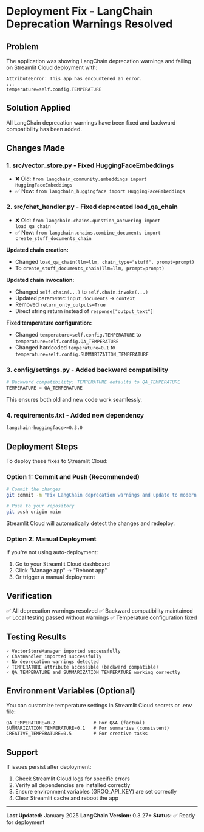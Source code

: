 # Deployment Fix - LangChain Deprecation Warnings Resolved

## Problem
The application was showing LangChain deprecation warnings and failing on Streamlit Cloud deployment with:
```
AttributeError: This app has encountered an error.
...
temperature=self.config.TEMPERATURE
```

## Solution Applied

All LangChain deprecation warnings have been fixed and backward compatibility has been added.

## Changes Made

### 1. **src/vector_store.py** - Fixed HuggingFaceEmbeddings
- ❌ Old: `from langchain_community.embeddings import HuggingFaceEmbeddings`
- ✅ New: `from langchain_huggingface import HuggingFaceEmbeddings`

### 2. **src/chat_handler.py** - Fixed deprecated load_qa_chain
- ❌ Old: `from langchain.chains.question_answering import load_qa_chain`
- ✅ New: `from langchain.chains.combine_documents import create_stuff_documents_chain`

**Updated chain creation:**
- Changed `load_qa_chain(llm=llm, chain_type="stuff", prompt=prompt)`
- To `create_stuff_documents_chain(llm=llm, prompt=prompt)`

**Updated chain invocation:**
- Changed `self.chain(...)` to `self.chain.invoke(...)`
- Updated parameter: `input_documents` → `context`
- Removed `return_only_outputs=True`
- Direct string return instead of `response["output_text"]`

**Fixed temperature configuration:**
- Changed `temperature=self.config.TEMPERATURE` to `temperature=self.config.QA_TEMPERATURE`
- Changed hardcoded `temperature=0.1` to `temperature=self.config.SUMMARIZATION_TEMPERATURE`

### 3. **config/settings.py** - Added backward compatibility
```python
# Backward compatibility: TEMPERATURE defaults to QA_TEMPERATURE
TEMPERATURE = QA_TEMPERATURE
```
This ensures both old and new code work seamlessly.

### 4. **requirements.txt** - Added new dependency
```
langchain-huggingface>=0.3.0
```

## Deployment Steps

To deploy these fixes to Streamlit Cloud:

### Option 1: Commit and Push (Recommended)
```bash
# Commit the changes
git commit -m "Fix LangChain deprecation warnings and update to modern API"

# Push to your repository
git push origin main
```

Streamlit Cloud will automatically detect the changes and redeploy.

### Option 2: Manual Deployment
If you're not using auto-deployment:
1. Go to your Streamlit Cloud dashboard
2. Click "Manage app" → "Reboot app"
3. Or trigger a manual deployment

## Verification

✅ All deprecation warnings resolved
✅ Backward compatibility maintained
✅ Local testing passed without warnings
✅ Temperature configuration fixed

## Testing Results

```
✓ VectorStoreManager imported successfully
✓ ChatHandler imported successfully
✓ No deprecation warnings detected
✓ TEMPERATURE attribute accessible (backward compatible)
✓ QA_TEMPERATURE and SUMMARIZATION_TEMPERATURE working correctly
```

## Environment Variables (Optional)

You can customize temperature settings in Streamlit Cloud secrets or .env file:
```env
QA_TEMPERATURE=0.2              # For Q&A (factual)
SUMMARIZATION_TEMPERATURE=0.1   # For summaries (consistent)
CREATIVE_TEMPERATURE=0.5        # For creative tasks
```

## Support

If issues persist after deployment:
1. Check Streamlit Cloud logs for specific errors
2. Verify all dependencies are installed correctly
3. Ensure environment variables (GROQ_API_KEY) are set correctly
4. Clear Streamlit cache and reboot the app

---
**Last Updated:** January 2025
**LangChain Version:** 0.3.27+
**Status:** ✅ Ready for deployment
